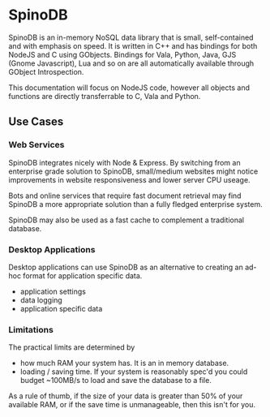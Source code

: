 # SpinoDB

SpinoDB is an in-memory NoSQL data library that is small, self-contained and with emphasis on speed. It is written in C++ and has bindings for both NodeJS and C using GObjects. Bindings for Vala, Python, Java, GJS (Gnome Javascript), Lua and so on are all automatically available through GObject Introspection.

This documentation will focus on NodeJS code, however all objects and functions are directly transferrable to C, Vala and Python. 

## Use Cases

### Web Services

SpinoDB integrates nicely with Node & Express. By switching from an enterprise grade solution to SpinoDB, small/medium websites might notice improvements in website responsiveness and lower server CPU useage.

Bots and online services that require fast document retrieval may find SpinoDB a more appropriate solution than a fully fledged enterprise system.

SpinoDB may also be used as a fast cache to complement a traditional database.

### Desktop Applications

Desktop applications can use SpinoDB as an alternative to creating an ad-hoc format for application specific data.

* application settings
* data logging
* application specific data

### Limitations

The practical limits are determined by

* how much RAM your system has. It is an in memory database.
* loading / saving time. If your system is reasonably spec'd you could budget ~100MB/s to load and save the database to a file.

As a rule of thumb, if the size of your data is greater than 50% of your available RAM, or if the save time is unmanageable, then this isn't for you.
